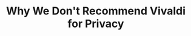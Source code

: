 ---
title: "Why We Don't Recommend Vivaldi for Privacy"
description: "Looking for a customizable browser that prioritizes privacy? Vivaldi offers a unique blend of features and a focus on user control. In this video, we'll explore Vivaldi's privacy settings, compare it to other browsers, and discuss the pros and cons of using it."
datePublished: 2024-10-14
dateUpdated: 2024-10-14
linkYouTube: "https://www.youtube.com/watch?v=ftgHV8ejnb0"
linkForum: "https://discuss.techlore.tech/t/why-we-dont-recommend-vivaldi-for-privacy/10330"
tags: ["Clips","Privacy"]
---